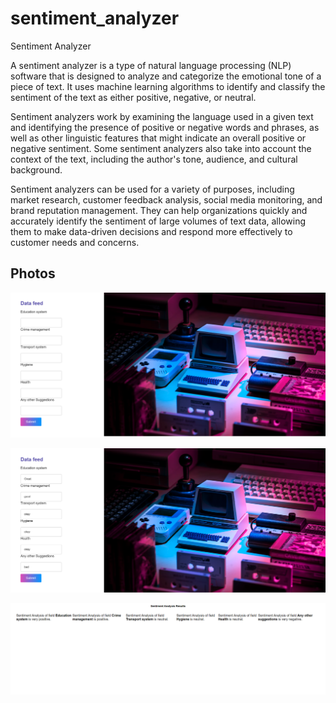 # sentiment_analyzer
Sentiment Analyzer

A sentiment analyzer is a type of natural language processing (NLP) software that is designed to analyze and categorize the emotional tone of a piece of text. It uses machine learning algorithms to identify and classify the sentiment of the text as either positive, negative, or neutral.

Sentiment analyzers work by examining the language used in a given text and identifying the presence of positive or negative words and phrases, as well as other linguistic features that might indicate an overall positive or negative sentiment. Some sentiment analyzers also take into account the context of the text, including the author's tone, audience, and cultural background.

Sentiment analyzers can be used for a variety of purposes, including market research, customer feedback analysis, social media monitoring, and brand reputation management. They can help organizations quickly and accurately identify the sentiment of large volumes of text data, allowing them to make data-driven decisions and respond more effectively to customer needs and concerns.

## Photos

![alt text](https://github.com/SanskarChandra26/sentiment_analyzer1/blob/main/df3.png)

![alt text](https://github.com/SanskarChandra26/sentiment_analyzer1/blob/main/df1.png)

![alt text](https://github.com/SanskarChandra26/sentiment_analyzer1/blob/main/df2.png)

